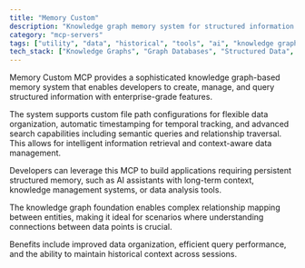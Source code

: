 ```yaml
---
title: "Memory Custom"
description: "Knowledge graph memory system for structured information management with custom file paths, timestamping, and advanced search capabilities."
category: "mcp-servers"
tags: ["utility", "data", "historical", "tools", "ai", "knowledge graph", "semantic search", "context-aware"]
tech_stack: ["Knowledge Graphs", "Graph Databases", "Structured Data", "Search Systems", "Information Management", "AI Assistants", "Data Analysis Tools"]
---
```


Memory Custom MCP provides a sophisticated knowledge graph-based memory system that enables developers to create, manage, and query structured information with enterprise-grade features. 

The system supports custom file path configurations for flexible data organization, automatic timestamping for temporal tracking, and advanced search capabilities including semantic queries and relationship traversal. This allows for intelligent information retrieval and context-aware data management.

Developers can leverage this MCP to build applications requiring persistent structured memory, such as AI assistants with long-term context, knowledge management systems, or data analysis tools. 

The knowledge graph foundation enables complex relationship mapping between entities, making it ideal for scenarios where understanding connections between data points is crucial. 

Benefits include improved data organization, efficient query performance, and the ability to maintain historical context across sessions.